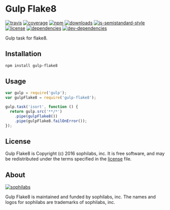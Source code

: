 # Gulp Flake8

[![travis][travis-image]][travis-url]
[![coverage][coveralls-image]][coveralls-url]
[![npm][npm-image]][npm-url]
[![downloads][downloads-image]][downloads-url]
[![js-semistandard-style][semi-image]][semi-url]
[![license][license-image]][license-url]
[![dependencies][dependencies-image]][dependencies-url]
[![dev-dependencies][dev-dependencies-image]][dev-dependencies-url]

Gulp task for flake8.

## Installation

```bash
npm install gulp-flake8
```

## Usage

```javascript
var gulp = require('gulp');
var gulpFlake8 = require('gulp-flake8');

gulp.task('isort', function () {
  return gulp.src('**/*')
    .pipe(gulpFlake8())
    .pipe(gulpFlake8.failOnError());
});
```

## License

Gulp Flake8 is Copyright (c) 2016 sophilabs, inc. It is free software, and may be
redistributed under the terms specified in the [license] file.

## About

[![sophilabs][sophilabs-image]][sophilabs-url]

Gulp Flake8 is maintained and funded by sophilabs, inc. The names and logos for
sophilabs are trademarks of sophilabs, inc.

[license]: /LICENSE
[sophilabs-image]: https://res.cloudinary.com/jsconfuy/image/upload/c_pad,f_auto,h_200,w_200,e_trim/v1426608244/xuwbunompvfjaxuazlwo.png
[sophilabs-url]: https://sophilabs.co
[travis-image]: https://img.shields.io/travis/sophilabs/gulp-flake8.svg?style=flat-square
[travis-url]: https://travis-ci.org/sophilabs/gulp-flake8
[npm-image]: https://img.shields.io/npm/v/gulp-flake8.svg?style=flat-square
[npm-url]: https://npmjs.org/packge/gulp-flake8
[downloads-image]: https://img.shields.io/npm/dm/gulp-flake8.svg?style=flat-square
[downloads-url]: https://npmjs.org/package/gulp-flake8
[semi-image]: https://img.shields.io/badge/code%20style-semistandard-brightgreen.svg?style=flat-square
[semi-url]: https://github.com/Flet/semistandard
[coveralls-image]: https://img.shields.io/coveralls/sophilabs/gulp-flake8.svg?style=flat-square
[coveralls-url]: https://coveralls.io/github/sophilabs/gulp-flake8?branch=master
[license-image]: https://img.shields.io/github/license/sophilabs/gulp-flake8.svg?style=flat-square
[license-url]: /LICENSE
[dependencies-image]: https://david-dm.org/sophilabs/gulp-flake8.svg?style=flat-square
[dependencies-url]: https://david-dm.org/sophilabs/gulp-flake8
[dev-dependencies-image]: https://david-dm.org/sophilabs/gulp-flake8/dev-status.svg?style=flat-square
[dev-dependencies-url]: https://david-dm.org/sophilabs/gulp-flake8#info=devDependencies
